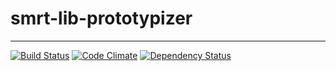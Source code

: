 # smrt-lib-prototypizer

---

[![Build Status](https://travis-ci.org/smrtlabs/smrt-lib-prototypizer.svg?branch=master)](https://travis-ci.org/smrtlabs/smrt-lib-prototypizer)
[![Code Climate](https://codeclimate.com/github/smrtlabs/smrt-lib-prototypizer.png)](https://codeclimate.com/github/smrtlabs/smrt-lib-prototypizer)
[![Dependency Status](https://david-dm.org/smrtlabs/smrt-lib-prototypizer.svg)](https://david-dm.org/smrtlabs/smrt-lib-prototypizer)
